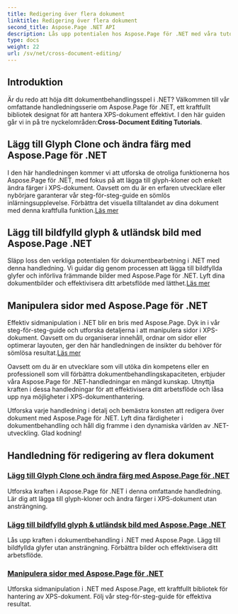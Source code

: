 ```yaml
---
title: Redigering över flera dokument
linktitle: Redigering över flera dokument
second_title: Aspose.Page .NET API
description: Lås upp potentialen hos Aspose.Page för .NET med våra tutorials. Lägg till glyph-kloner, ändra färger och manipulera sidor utan ansträngning i XPS-dokument.
type: docs
weight: 22
url: /sv/net/cross-document-editing/
---
```


## Introduktion

 Är du redo att höja ditt dokumentbehandlingsspel i .NET? Välkommen till vår omfattande handledningsserie om Aspose.Page för .NET, ett kraftfullt bibliotek designat för att hantera XPS-dokument effektivt. I den här guiden går vi in på tre nyckelområden:**Cross-Document Editing Tutorials**.

## Lägg till Glyph Clone och ändra färg med Aspose.Page för .NET

 I den här handledningen kommer vi att utforska de otroliga funktionerna hos Aspose.Page för .NET, med fokus på att lägga till glyph-kloner och enkelt ändra färger i XPS-dokument. Oavsett om du är en erfaren utvecklare eller nybörjare garanterar vår steg-för-steg-guide en sömlös inlärningsupplevelse. Förbättra det visuella tilltalandet av dina dokument med denna kraftfulla funktion.[Läs mer](./add-glyph-clone-and-change-color/)

## Lägg till bildfylld glyph & utländsk bild med Aspose.Page .NET

Släpp loss den verkliga potentialen för dokumentbearbetning i .NET med denna handledning. Vi guidar dig genom processen att lägga till bildfyllda glyfer och införliva främmande bilder med Aspose.Page för .NET. Lyft dina dokumentbilder och effektivisera ditt arbetsflöde med lätthet.[Läs mer](./add-image-filled-glyph-and-foreign-image/)

## Manipulera sidor med Aspose.Page för .NET

 Effektiv sidmanipulation i .NET blir en bris med Aspose.Page. Dyk in i vår steg-för-steg-guide och utforska detaljerna i att manipulera sidor i XPS-dokument. Oavsett om du organiserar innehåll, ordnar om sidor eller optimerar layouten, ger den här handledningen de insikter du behöver för sömlösa resultat.[Läs mer](./manipulate-pages/)

Oavsett om du är en utvecklare som vill utöka din kompetens eller en professionell som vill förbättra dokumentbehandlingskapaciteten, erbjuder våra Aspose.Page för .NET-handledningar en mängd kunskap. Utnyttja kraften i dessa handledningar för att effektivisera ditt arbetsflöde och låsa upp nya möjligheter i XPS-dokumenthantering.

Utforska varje handledning i detalj och bemästra konsten att redigera över dokument med Aspose.Page för .NET. Lyft dina färdigheter i dokumentbehandling och håll dig framme i den dynamiska världen av .NET-utveckling. Glad kodning!
## Handledning för redigering av flera dokument
### [Lägg till Glyph Clone och ändra färg med Aspose.Page för .NET](./add-glyph-clone-and-change-color/)
Utforska kraften i Aspose.Page för .NET i denna omfattande handledning. Lär dig att lägga till glyph-kloner och ändra färger i XPS-dokument utan ansträngning.
### [Lägg till bildfylld glyph & utländsk bild med Aspose.Page .NET](./add-image-filled-glyph-and-foreign-image/)
Lås upp kraften i dokumentbehandling i .NET med Aspose.Page. Lägg till bildfyllda glyfer utan ansträngning. Förbättra bilder och effektivisera ditt arbetsflöde.
### [Manipulera sidor med Aspose.Page för .NET](./manipulate-pages/)
Utforska sidmanipulation i .NET med Aspose.Page, ett kraftfullt bibliotek för hantering av XPS-dokument. Följ vår steg-för-steg-guide för effektiva resultat.